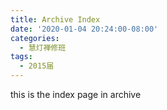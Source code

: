 ```yaml
---
title: Archive Index
date: '2020-01-04 20:24:00-08:00'
categories:
  - 慧灯禅修班
tags:
  - 2015届
---
```

this is the index page in archive